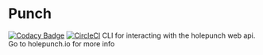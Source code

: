 # Punch
[![Codacy Badge](https://api.codacy.com/project/badge/Grade/48bc8408e0914d27b43cdeb923bfa59d)](https://app.codacy.com/app/CypherpunkArmory/punch?utm_source=github.com&utm_medium=referral&utm_content=CypherpunkArmory/punch&utm_campaign=Badge_Grade_Settings)
[![CircleCI](https://circleci.com/gh/CypherpunkArmory/punch.svg?style=svg)](https://circleci.com/gh/CypherpunkArmory/punch)
CLI for interacting with the holepunch web api. Go to holepunch.io for more info
